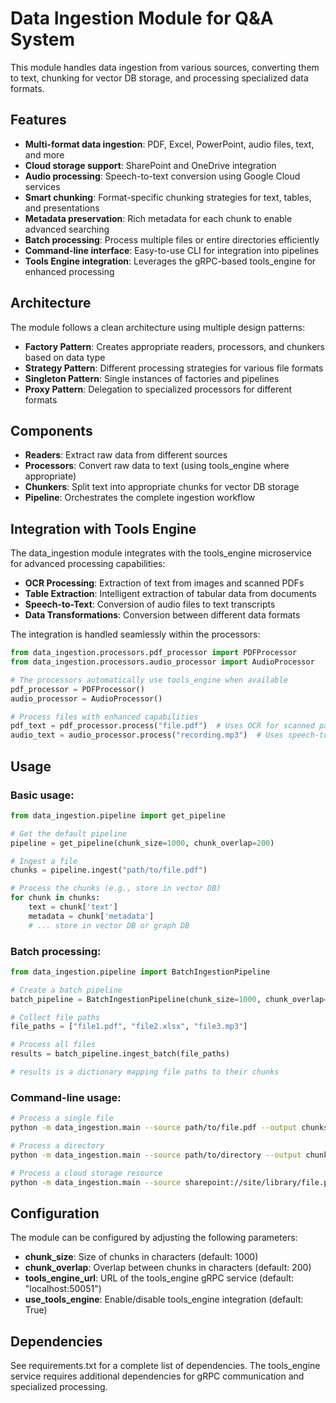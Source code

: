 # Data Ingestion Module for Q&A System

This module handles data ingestion from various sources, converting them to text, chunking for vector DB storage, and processing specialized data formats.

## Features

- **Multi-format data ingestion**: PDF, Excel, PowerPoint, audio files, text, and more
- **Cloud storage support**: SharePoint and OneDrive integration
- **Audio processing**: Speech-to-text conversion using Google Cloud services
- **Smart chunking**: Format-specific chunking strategies for text, tables, and presentations
- **Metadata preservation**: Rich metadata for each chunk to enable advanced searching
- **Batch processing**: Process multiple files or entire directories efficiently
- **Command-line interface**: Easy-to-use CLI for integration into pipelines
- **Tools Engine integration**: Leverages the gRPC-based tools_engine for enhanced processing

## Architecture

The module follows a clean architecture using multiple design patterns:

- **Factory Pattern**: Creates appropriate readers, processors, and chunkers based on data type
- **Strategy Pattern**: Different processing strategies for various file formats
- **Singleton Pattern**: Single instances of factories and pipelines
- **Proxy Pattern**: Delegation to specialized processors for different formats

## Components

- **Readers**: Extract raw data from different sources
- **Processors**: Convert raw data to text (using tools_engine where appropriate)
- **Chunkers**: Split text into appropriate chunks for vector DB storage
- **Pipeline**: Orchestrates the complete ingestion workflow

## Integration with Tools Engine

The data_ingestion module integrates with the tools_engine microservice for advanced processing capabilities:

- **OCR Processing**: Extraction of text from images and scanned PDFs
- **Table Extraction**: Intelligent extraction of tabular data from documents
- **Speech-to-Text**: Conversion of audio files to text transcripts
- **Data Transformations**: Conversion between different data formats

The integration is handled seamlessly within the processors:

```python
from data_ingestion.processors.pdf_processor import PDFProcessor
from data_ingestion.processors.audio_processor import AudioProcessor

# The processors automatically use tools_engine when available
pdf_processor = PDFProcessor()
audio_processor = AudioProcessor()

# Process files with enhanced capabilities
pdf_text = pdf_processor.process("file.pdf")  # Uses OCR for scanned pages
audio_text = audio_processor.process("recording.mp3")  # Uses speech-to-text
```

## Usage

### Basic usage:

```python
from data_ingestion.pipeline import get_pipeline

# Get the default pipeline
pipeline = get_pipeline(chunk_size=1000, chunk_overlap=200)

# Ingest a file
chunks = pipeline.ingest("path/to/file.pdf")

# Process the chunks (e.g., store in vector DB)
for chunk in chunks:
    text = chunk['text']
    metadata = chunk['metadata']
    # ... store in vector DB or graph DB
```

### Batch processing:

```python
from data_ingestion.pipeline import BatchIngestionPipeline

# Create a batch pipeline
batch_pipeline = BatchIngestionPipeline(chunk_size=1000, chunk_overlap=200)

# Collect file paths
file_paths = ["file1.pdf", "file2.xlsx", "file3.mp3"]

# Process all files
results = batch_pipeline.ingest_batch(file_paths)

# results is a dictionary mapping file paths to their chunks
```

### Command-line usage:

```bash
# Process a single file
python -m data_ingestion.main --source path/to/file.pdf --output chunks.jsonl

# Process a directory
python -m data_ingestion.main --source path/to/directory --output chunks.jsonl --extensions pdf,txt,xlsx

# Process a cloud storage resource
python -m data_ingestion.main --source sharepoint://site/library/file.pptx --output chunks.jsonl
```

## Configuration

The module can be configured by adjusting the following parameters:

- **chunk_size**: Size of chunks in characters (default: 1000)
- **chunk_overlap**: Overlap between chunks in characters (default: 200)
- **tools_engine_url**: URL of the tools_engine gRPC service (default: "localhost:50051")
- **use_tools_engine**: Enable/disable tools_engine integration (default: True)

## Dependencies

See requirements.txt for a complete list of dependencies. The tools_engine service requires additional dependencies for gRPC communication and specialized processing. 